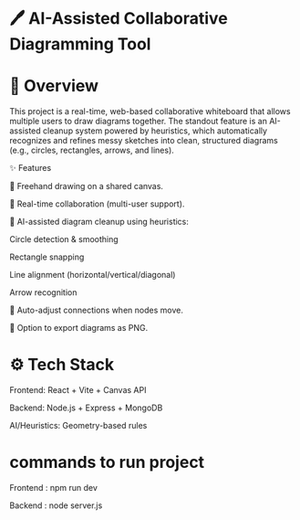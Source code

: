 # 🖊️ AI-Assisted Collaborative Diagramming Tool

# 📌 Overview

This project is a real-time, web-based collaborative whiteboard that allows multiple users to draw diagrams together.
The standout feature is an AI-assisted cleanup system powered by heuristics, which automatically recognizes and refines messy sketches into clean, structured diagrams (e.g., circles, rectangles, arrows, and lines).

✨ Features

📝 Freehand drawing on a shared canvas.

🤝 Real-time collaboration (multi-user support).

🧠 AI-assisted diagram cleanup using heuristics:

Circle detection & smoothing

Rectangle snapping

Line alignment (horizontal/vertical/diagonal)

Arrow recognition

🔄 Auto-adjust connections when nodes move.

💾 Option to export diagrams as PNG.

# ⚙️ Tech Stack

Frontend: React + Vite + Canvas API

Backend: Node.js + Express + MongoDB 

AI/Heuristics: Geometry-based rules 
# commands to run project
Frontend : npm run dev

Backend : node server.js
